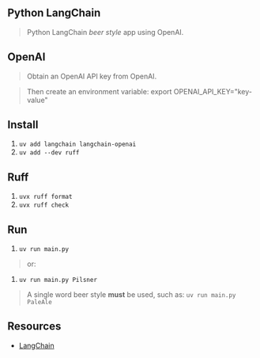 Python LangChain
----------------
>Python LangChain *beer style* app using OpenAI.

OpenAI
------
>Obtain an OpenAI API key from OpenAI.

>Then create an environment variable: export OPENAI_API_KEY="key-value"

Install
-------
1. ```uv add langchain langchain-openai```
2. ```uv add --dev ruff```

Ruff
----
1. ```uvx ruff format```
2. ```uvx ruff check```

Run
---
1. ```uv run main.py```
>or:
1. ```uv run main.py Pilsner```
>A single word beer style **must** be used, such as: ```uv run main.py PaleAle```

Resources
---------
* [LangChain](https://python.langchain.com/docs/introduction/)
